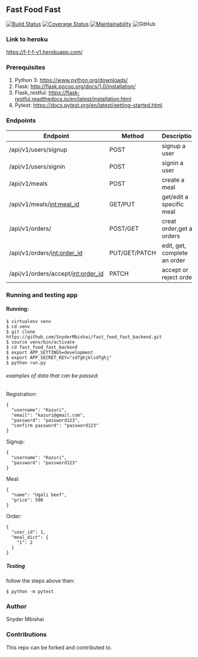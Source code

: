 ## Fast Food Fast

[![Build Status](https://travis-ci.org/SnyderMbishai/fast_food_fast_backend.svg?branch=develop_v1)](https://travis-ci.org/SnyderMbishai/fast_food_fast_backend)
[![Coverage Status](https://coveralls.io/repos/github/SnyderMbishai/fast_food_fast_backend/badge.svg?branch=ft-add-helpers-160346910)](https://coveralls.io/github/SnyderMbishai/fast_food_fast_backend?branch=ft-add-helpers-160346910)
[![Maintainability](https://api.codeclimate.com/v1/badges/c58e13d5bd032ed9dba9/maintainability)](https://codeclimate.com/github/SnyderMbishai/fast_food_fast_backend/maintainability)
![GitHub](https://img.shields.io/github/license/mashape/apistatus.svg)


### Link to heroku

https://f-f-f-v1.herokuapp.com/

### Prerequisites

1. Python 3: https://www.python.org/downloads/
2. Flask: http://flask.pocoo.org/docs/1.0/installation/
3. Flask_restful: https://flask-restful.readthedocs.io/en/latest/installation.html
4. Pytest: https://docs.pytest.org/en/latest/getting-started.html

### Endpoints

| Endpoint                             | Method         | Description                         |
| ------------------------------------ | -------------- | ----------------------------------- |
| /api/v1/users/signup                 | POST           | signup a user                       |
| /api/v1/users/signin                 | POST           | signin a user                       |
| /api/v1/meals                        | POST           | create a meal                       |
| /api/v1/meals/<int:meal_id>          | GET/PUT        | get/edit a specific meal            |
| /api/v1/orders/                      | POST/GET       | creat order,get all orders          |
| /api/v1/orders/<int:order_id>        | PUT/GET/PATCH  | edit, get, complete an order        |
| /api/v1/orders/accept/<int:order_id> | PATCH          | accept or reject order              |

### Running and testing app

#### Running:

    $ virtualenv venv
    $ cd venv
    $ git clone https://github.com/SnyderMbishai/fast_food_fast_backend.git
    $ source venv/bin/activate
    $ cd fast_food_fast_backend
    $ export APP_SETTINGS=development
    $ export APP_SECRET_KEY="sdfghjklsdfghj"
    $ python run.py

###### examples of data that can be passed:

Registration:

    {
      "username": "Kazuri",
      "email": "kazuri@gmail.com",
      "password": "password123",
      "confirm password": "password123"
    }

Signup:

    {
      "username": "Kazuri",
      "password": "password123"
    }
Meal:

    {
      "name": "Ugali beef",
      "price": 500
    }

Order:

    {
      "user_id": 1,
      "meal_dict": {
        "1": 2
      }
    }

##### Testing

follow the steps above then:

    $ python -m pytest

### Author

Snyder Mbishai

### Contributions

This repo can be forked and contributed to.
